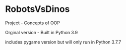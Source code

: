 # RobotsVsDinos
Project - Concepts of OOP

Orginal version - Built in Python 3.9

includes pygame version but will only run in Python 3.7.7